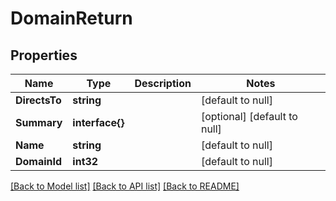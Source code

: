 # DomainReturn

## Properties
Name | Type | Description | Notes
------------ | ------------- | ------------- | -------------
**DirectsTo** | **string** |  | [default to null]
**Summary** | **interface{}** |  | [optional] [default to null]
**Name** | **string** |  | [default to null]
**DomainId** | **int32** |  | [default to null]

[[Back to Model list]](../README.md#documentation-for-models) [[Back to API list]](../README.md#documentation-for-api-endpoints) [[Back to README]](../README.md)


